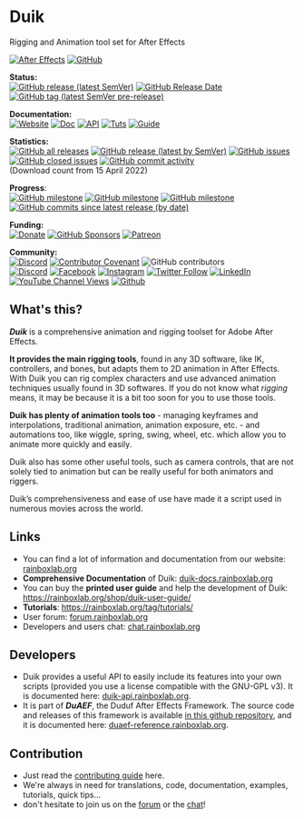 # Duik
Rigging and Animation tool set for After Effects

[![After Effects](https://img.shields.io/badge/After%20Effects-Win%20|%20Mac-informational?color=lightgrey&logo=adobeaftereffects)](#) [![GitHub](https://img.shields.io/github/license/RxLaboratory/Duik?color=lightgrey)](LICENSE.md)

**Status:**  
[![GitHub release (latest SemVer)](https://img.shields.io/github/v/release/RxLaboratory/Duik?color=brightgreen)](https://github.com/RxLaboratory/Duik/releases) [![GitHub Release Date](https://img.shields.io/github/release-date/RxLaboratory/Duik)](https://github.com/RxLaboratory/Duik/releases) [![GitHub tag (latest SemVer pre-release)](https://img.shields.io/github/v/tag/RxLaboratory/Duik?include_prereleases&label=testing)](https://github.com/RxLaboratory/Duik/tags)

**Documentation:**  
[![Website](https://img.shields.io/badge/website-RxLab-informational)](http://rxlaboratory.org/tools/duik) [![Doc](https://img.shields.io/badge/documentation-duik.rxlab.guide-informational)](http://duik.rxlab.guide) [![API](https://img.shields.io/badge/api%20reference-duik.rxlab.io-informational)](http://duik.rxlab.io) [![Tuts](https://img.shields.io/badge/tutorials--informational)](https://rxlaboratory.org/category/videos/duik-tutorials/) [![Guide](https://img.shields.io/badge/books--informational)](https://rxlaboratory.org/category/duik-books/) 

**Statistics:**  
[![GitHub all releases](https://img.shields.io/github/downloads/RxLaboratory/Duik/total)](https://github.com/RxLaboratory/Duik/releases) [![GitHub release (latest by SemVer)](https://img.shields.io/github/downloads/RxLaboratory/Duik/latest/total?sort=semver)](https://github.com/RxLaboratory/Duik/releases) [![GitHub issues](https://img.shields.io/github/issues-raw/RxLaboratory/Duik)](https://github.com/RxLaboratory/Duik/issues) [![GitHub closed issues](https://img.shields.io/github/issues-closed-raw/RxLaboratory/Duik?color=lightgrey)](https://github.com/RxLaboratory/Duik/issues?q=is%3Aissue+is%3Aclosed) [![GitHub commit activity](https://img.shields.io/github/commit-activity/m/RxLaboratory/Duik)](https://github.com/RxLaboratory/Duik/graphs/commit-activity)  
(Download count from 15 April 2022)

**Progress**:  
[![GitHub milestone](https://img.shields.io/github/milestones/progress-percent/RxLaboratory/Duik/6)](https://github.com/RxLaboratory/Duik/milestone/6) [![GitHub milestone](https://img.shields.io/github/milestones/issues-open/RxLaboratory/Duik/6)](https://github.com/RxLaboratory/Duik/milestone/6) [![GitHub milestone](https://img.shields.io/github/milestones/issues-closed/RxLaboratory/Duik/6)](https://github.com/RxLaboratory/Duik/milestone/6?closed=1) [![GitHub commits since latest release (by date)](https://img.shields.io/github/commits-since/RxLaboratory/Duik/latest)](https://github.com/RxLaboratory/Duik/network)

**Funding:**  
[![Donate](https://img.shields.io/badge/donate--blue?logo=heart)](http://donate.rxlab.info) [![GitHub Sponsors](https://img.shields.io/github/sponsors/RxLaboratory?logo=github)](https://github.com/sponsors/RxLaboratory) [![Patreon](https://img.shields.io/badge/patreon--blue?logo=patreon)](https://patreon.com/duduf)

**Community:**  
[![Discord](https://img.shields.io/discord/480782642825134100)](http://chat.rxlab.info) [![Contributor Covenant](https://img.shields.io/badge/Contributor%20Covenant-2.1-4baaaa.svg)](CODE_OF_CONDUCT.md) ![GitHub contributors](https://img.shields.io/github/contributors-anon/RxLaboratory/Duik)  
[![Discord](https://img.shields.io/discord/480782642825134100?logo=discord&style=social&label=Discord)](http://chat.rxlab.info)
[![Facebook](https://img.shields.io/badge/Facebook-1877F2?logo=facebook&style=social)](https://www.facebook.com/rxlaboratory) [![Instagram](https://img.shields.io/badge/Instagram-E4405F?logo=instagram&style=social)](https://www.instagram.com/rxlaboratory/) [![Twitter Follow](https://img.shields.io/twitter/follow/RxLaboratory?label=Twitter&style=social)](https://www.twitter.com/rxlaboratory/) [![LinkedIn](https://img.shields.io/badge/LinkedIn-0077B5?logo=linkedin&style=social)](https://www.linkedin.com/company/RxLaboratory/) [![YouTube Channel Views](https://img.shields.io/youtube/channel/views/UC64qGypBbyM-ia-yf0nFSTg?label=Youtube)](https://www.youtube.com/channel/UC64qGypBbyM-ia-yf0nFSTg) [![Github](https://img.shields.io/badge/GitHub-100000?logo=github&logoColor=100000&style=social)](https://github.com/RxLaboratory/Duik)

## What's this?

***Duik*** is a comprehensive animation and rigging toolset for Adobe After Effects.

**It provides the main rigging tools**, found in any 3D software, like IK, controllers, and bones, but adapts them to 2D animation in After Effects. With Duik you can rig complex characters and use advanced animation techniques usually found in 3D softwares.
If you do not know what *rigging* means, it may be because it is a bit too soon for you to use those tools.

**Duik has plenty of animation tools too** - managing keyframes and interpolations, traditional animation, animation exposure, etc. - and automations too, like wiggle, spring, swing, wheel, etc. which allow you to animate more quickly and easily.

Duik also has some other useful tools, such as camera controls, that are not solely tied to animation but can be really useful for both animators and riggers.

Duik’s comprehensiveness and ease of use have made it a script used in numerous movies across the world.

## Links

- You can find a lot of information and documentation from our website: [rainboxlab.org](https://rainboxlab.org)
- **Comprehensive Documentation** of Duik: [duik-docs.rainboxlab.org](http://duik-docs.rainboxlab.org)
- You can buy the **printed user guide** and help the development of Duik: https://rainboxlab.org/shop/duik-user-guide/
- **Tutorials**: https://rainboxlab.org/tag/tutorials/
- User forum: [forum.rainboxlab.org](http://forum.rainboxlab.org)   
- Developers and users chat: [chat.rainboxlab.org](http://chat.rainboxlab.org)
   
## Developers

- Duik provides a useful API to easily include its features into your own scripts (provided you use a license compatible with the GNU-GPL v3). It is documented here: [duik-api.rainboxlab.org](http://duik-api.rainboxlab.org).
- It is part of ***DuAEF***, the Duduf After Effects Framework. The source code and releases of this framework is available [in this github repository](https://github.com/Rainbox-dev/DuAEF), and it is documented here: [duaef-reference.rainboxlab.org](http://duaef-reference.rainboxlab.org).

## Contribution

- Just read the [contributing guide](https://github.com/Rainbox-dev/DuAEF_Duik/blob/master/CONTRIBUTING.md) here.
- We're always in need for translations, code, documentation, examples, tutorials, quick tips...
- don't hesitate to join us on the [forum](http://forum.rainboxlab.org)    or the [chat](http://chat.rainboxlab.org)!
